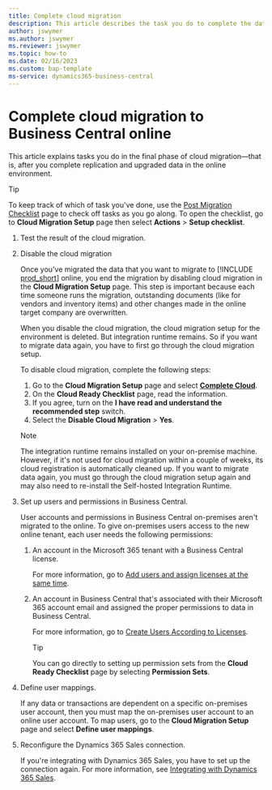```yaml
---
title: Complete cloud migration
description: This article describes the task you do to complete the data migration from on-premises to online. 
author: jswymer
ms.author: jswymer 
ms.reviewer: jswymer 
ms.topic: how-to 
ms.date: 02/16/2023
ms.custom: bap-template 
ms-service: dynamics365-business-central
---
```


# Complete cloud migration to Business Central online

This article explains tasks you do in the final phase of cloud migration&mdash;that is, after you complete replication and upgraded data in the online environment.

> [!TIP]
> To keep track of which of task you've done, use the [Post Migration Checklist](https://businesscentral.dynamics.com/?page=4020) page to check off tasks as you go along. To open the checklist, go to **Cloud Migration Setup** page then select **Actions** > **Setup checklist**.

1. Test the result of the cloud migration.
1. Disable the cloud migration

    Once you've migrated the data that you want to migrate to [!INCLUDE [prod_short](../includes/prod_short.md)] online, you end the migration by disabling cloud migration in the **Cloud Migration Setup** page. This step is important because each time someone runs the migration, outstanding documents (like for vendors and inventory items) and other changes made in the online target company are overwritten.

    When you disable the cloud migration, the cloud migration setup for the environment is deleted. But integration runtime remains. So if you want to migrate data again, you have to first go through the cloud migration setup.

    To disable cloud migration, complete the following steps:

    1. Go to the **Cloud Migration Setup** page and select **[Complete Cloud](https://businesscentral.dynamics.com/?page=40063)**.
    2. On the **Cloud Ready Checklist** page, read the information.
    3. If you agree, turn on the **I have read and understand the recommended step** switch.
    4. Select the **Disable Cloud Migration** > **Yes**.

    > [!NOTE]
    > The integration runtime remains installed on your on-premise machine. However, if it's not used for cloud migration within a couple of weeks, its cloud registration is automatically cleaned up. If you want to migrate data again, you must go through the cloud migration setup again and may also need to re-install the Self-hosted Integration Runtime.

1. Set up users and permissions in Business Central.

   User accounts and permissions in Business Central on-premises aren't migrated to the online. To give on-premises users access to the new online tenant, each user needs the following permissions:

   1. An account in the Microsoft 365 tenant with a Business Central license.

      For more information, go to [Add users and assign licenses at the same time](/microsoft-365/admin/add-users/add-users).

   2. An account in Business Central that's associated with their Microsoft 365 account email and assigned the proper permissions to data in Business Central.

      For more information, go to [Create Users According to Licenses](/dynamics365/business-central/ui-how-users-permissions). 

      > [!TIP]
      > You can go directly to setting up permission sets from the **Cloud Ready Checklist** page by selecting **Permission Sets**.
1. Define user mappings.

   If any data or transactions are dependent on a specific on-premises user account, then you must map the on-premises user account to an online user account. To map users, go to the **Cloud Migration Setup** page and select **Define user mappings**.  
1. Reconfigure the Dynamics 365 Sales connection.

   If you're integrating with Dynamics 365 Sales, you have to set up the connection again. For more information, see [Integrating with Dynamics 365 Sales](/dynamics365/business-central/admin-prepare-dynamics-365-for-sales-for-integration).

